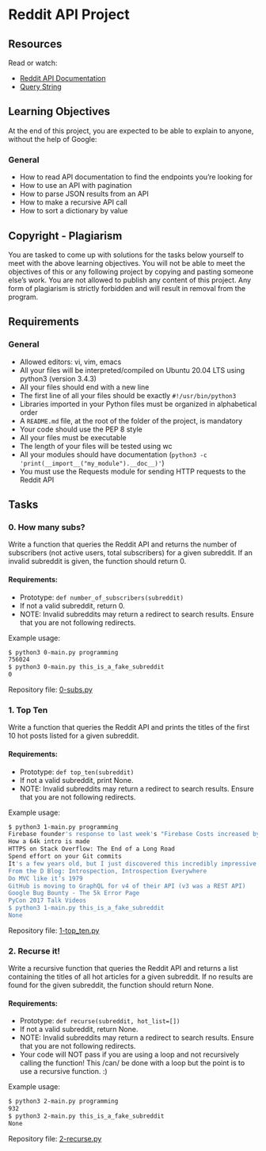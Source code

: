 # Reddit API Project

## Resources
Read or watch:
- [Reddit API Documentation](https://www.redditinc.com/docs)
- [Query String](https://en.wikipedia.org/wiki/Query_string)

## Learning Objectives
At the end of this project, you are expected to be able to explain to anyone, without the help of Google:

### General
- How to read API documentation to find the endpoints you’re looking for
- How to use an API with pagination
- How to parse JSON results from an API
- How to make a recursive API call
- How to sort a dictionary by value

## Copyright - Plagiarism
You are tasked to come up with solutions for the tasks below yourself to meet with the above learning objectives.
You will not be able to meet the objectives of this or any following project by copying and pasting someone else’s work.
You are not allowed to publish any content of this project.
Any form of plagiarism is strictly forbidden and will result in removal from the program.

## Requirements
### General
- Allowed editors: vi, vim, emacs
- All your files will be interpreted/compiled on Ubuntu 20.04 LTS using python3 (version 3.4.3)
- All your files should end with a new line
- The first line of all your files should be exactly `#!/usr/bin/python3`
- Libraries imported in your Python files must be organized in alphabetical order
- A `README.md` file, at the root of the folder of the project, is mandatory
- Your code should use the PEP 8 style
- All your files must be executable
- The length of your files will be tested using wc
- All your modules should have documentation (`python3 -c 'print(__import__("my_module").__doc__)'`)
- You must use the Requests module for sending HTTP requests to the Reddit API

## Tasks

### 0. How many subs?
Write a function that queries the Reddit API and returns the number of subscribers (not active users, total subscribers) for a given subreddit. If an invalid subreddit is given, the function should return 0.

#### Requirements:
- Prototype: `def number_of_subscribers(subreddit)`
- If not a valid subreddit, return 0.
- NOTE: Invalid subreddits may return a redirect to search results. Ensure that you are not following redirects.

Example usage:
```bash
$ python3 0-main.py programming
756024
$ python3 0-main.py this_is_a_fake_subreddit
0
```
Repository file: [0-subs.py](https://github.com/username/alx-system_engineering-devops/blob/master/0x16-api_advanced/0-subs.py)

### 1. Top Ten
Write a function that queries the Reddit API and prints the titles of the first 10 hot posts listed for a given subreddit.

#### Requirements:
- Prototype: `def top_ten(subreddit)`
- If not a valid subreddit, print None.
- NOTE: Invalid subreddits may return a redirect to search results. Ensure that you are not following redirects.

Example usage:
```bash
$ python3 1-main.py programming
Firebase founder's response to last week's "Firebase Costs increased by 7000%!"
How a 64k intro is made
HTTPS on Stack Overflow: The End of a Long Road
Spend effort on your Git commits
It's a few years old, but I just discovered this incredibly impressive video of researchers reconstructing sounds from video information alone
From the D Blog: Introspection, Introspection Everywhere
Do MVC like it’s 1979
GitHub is moving to GraphQL for v4 of their API (v3 was a REST API)
Google Bug Bounty - The 5k Error Page
PyCon 2017 Talk Videos
$ python3 1-main.py this_is_a_fake_subreddit
None
```
Repository file: [1-top_ten.py](https://github.com/username/alx-system_engineering-devops/blob/master/0x16-api_advanced/1-top_ten.py)

### 2. Recurse it!
Write a recursive function that queries the Reddit API and returns a list containing the titles of all hot articles for a given subreddit. If no results are found for the given subreddit, the function should return None.

#### Requirements:
- Prototype: `def recurse(subreddit, hot_list=[])`
- If not a valid subreddit, return None.
- NOTE: Invalid subreddits may return a redirect to search results. Ensure that you are not following redirects.
- Your code will NOT pass if you are using a loop and not recursively calling the function! This /can/ be done with a loop but the point is to use a recursive function. :)

Example usage:
```bash
$ python3 2-main.py programming
932
$ python3 2-main.py this_is_a_fake_subreddit
None
```
Repository file: [2-recurse.py](https://github.com/username/alx-system_engineering-devops/blob/master/0x16-api_advanced/2-recurse.py)
